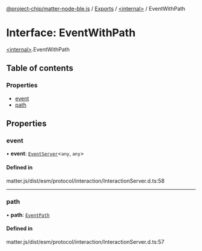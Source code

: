 [@project-chip/matter-node-ble.js](../README.md) / [Exports](../modules.md) / [\<internal\>](../modules/internal_.md) / EventWithPath

# Interface: EventWithPath

[\<internal\>](../modules/internal_.md).EventWithPath

## Table of contents

### Properties

- [event](internal_.EventWithPath.md#event)
- [path](internal_.EventWithPath.md#path)

## Properties

### event

• **event**: [`EventServer`](../classes/internal_.EventServer.md)\<`any`, `any`\>

#### Defined in

matter.js/dist/esm/protocol/interaction/InteractionServer.d.ts:58

___

### path

• **path**: [`EventPath`](internal_.EventPath.md)

#### Defined in

matter.js/dist/esm/protocol/interaction/InteractionServer.d.ts:57
